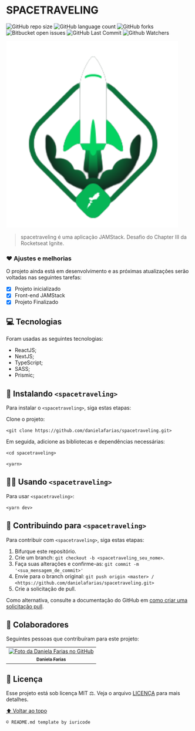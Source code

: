 # SPACETRAVELING

![GitHub repo size](https://img.shields.io/github/repo-size/danielafarias/spacetraveling?style=for-the-badge)
![GitHub language count](https://img.shields.io/github/languages/count/danielafarias/spacetraveling?style=for-the-badge)
![GitHub forks](https://img.shields.io/chocolatey/dt/spacetraveling?style=for-the-badge)
![Bitbucket open issues](https://img.shields.io/bitbucket/issues/danielafarias/spacetraveling?style=for-the-badge)
![GitHub Last Commit](https://img.shields.io/github/last-commit/danielafarias/spacetraveling?style=for-the-badge)
![Github Watchers](https://img.shields.io/github/watchers/danielafarias/spacetraveling?style=for-the-badge)

![spacetraveling](https://raw.githubusercontent.com/tavareshenrique/ignite-reactjs/a11afefe824866f24dd3f9e1cc6e6e9530376ad1/%40assets/img/logo.svg)


> spacetraveling é uma aplicação JAMStack. Desafio do Chapter III da Rocketseat Ignite.

### ❤️ Ajustes e melhorias

O projeto ainda está em desenvolvimento e as próximas atualizações serão voltadas nas seguintes tarefas:

- [x] Projeto inicializado
- [x] Front-end JAMStack
- [x] Projeto Finalizado

## 💻 Tecnologias

Foram usadas as seguintes tecnologias:

- ReactJS;
- NextJS;
- TypeScript;
- SASS;
- Prismic;

## 🚀 Instalando `<spacetraveling>`

Para instalar o `<spacetraveling>`, siga estas etapas:

Clone o projeto:
```
<git clone https://github.com/danielafarias/spacetraveling.git>
```
Em seguida, adicione as bibliotecas e dependências necessárias:
```
<cd spacetraveling>
```
```
<yarn>
```

## 🧑‍💻 Usando `<spacetraveling>`

Para usar `<spacetraveling>`:

```
<yarn dev>
```

## 💌 Contribuindo para `<spacetraveling>`

Para contribuir com `<spacetraveling>`, siga estas etapas:

1. Bifurque este repositório.
2. Crie um branch: `git checkout -b <spacetraveling_seu_nome>`.
3. Faça suas alterações e confirme-as: `git commit -m '<sua_mensagem_de_commit>'`
4. Envie para o branch original: `git push origin <master> / <https://github.com/danielafarias/spacetraveling.git>`
5. Crie a solicitação de pull.

Como alternativa, consulte a documentação do GitHub em [como criar uma solicitação pull](https://help.github.com/en/github/collaborating-with-issues-and-pull-requests/creating-a-pull-request).

## 🤝 Colaboradores

Seguintes pessoas que contribuíram para este projeto:

<table>
  <tr>
    <td align="center">
      <a href="https://github.com/danielafarias">
        <img src="https://avatars.githubusercontent.com/u/79869120?v=4" width="100px;" alt="Foto da Daniela Farias no GitHub"/><br>
        <sub>
          <b>Daniela Farias</b>
        </sub>
      </a>
    </td>

  </tr>
</table>

## 📃 Licença

Esse projeto está sob licença MIT ⚖️. Veja o arquivo [LICENÇA](LICENSE.md) para mais detalhes.

[⬆ Voltar ao topo](#spacetraveling)<br>

```
© README.md template by iuricode
```
